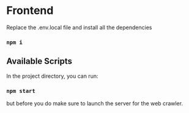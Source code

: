 # Frontend

Replace the .env.local file
and install all the dependencies

### `npm i`

## Available Scripts



In the project directory, you can run:

### `npm start`

but before you do make sure to launch the server for the web crawler.
